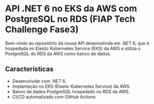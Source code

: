 # API .NET 6 no EKS da AWS com PostgreSQL no RDS (FIAP Tech Challenge Fase3)

Bem-vindo ao repositório da nossa API desenvolvida em .NET 6, que é hospedada no Elastic Kubernetes Service (EKS) da AWS e utiliza o PostgreSQL do RDS da AWS como banco de dados.

## Características

- Desenvolvido com .NET 6.
- Implantação no EKS (Elastic Kubernetes Service) da AWS.
- Banco de dados PostgreSQL hospedado no RDS da AWS.
- CI/CD automatizado com GitHub Actions.


